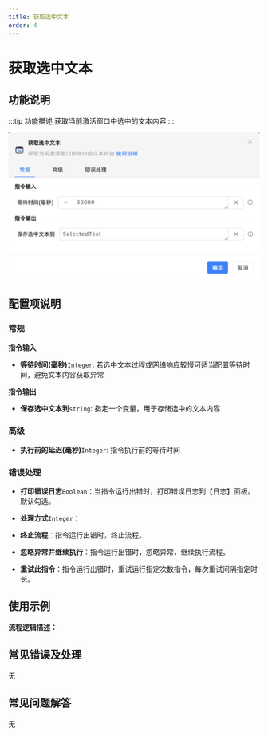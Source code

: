 ```yaml
---
title: 获取选中文本
order: 4
---
```


# 获取选中文本

## 功能说明

:::tip 功能描述
获取当前激活窗口中选中的文本内容
:::

![获取选中文本](../../../assets/获取选中文本_command.png)

## 配置项说明

### 常规

**指令输入**

- **等待时间(毫秒)**`Integer`: 若选中文本过程或网络响应较慢可适当配置等待时间，避免文本内容获取异常


**指令输出**

- **保存选中文本到**`string`: 指定一个变量，用于存储选中的文本内容

### 高级

- **执行前的延迟(毫秒)**`Integer`: 指令执行前的等待时间

### 错误处理

- **打印错误日志**`Boolean`：当指令运行出错时，打印错误日志到【日志】面板。默认勾选。

- **处理方式**`Integer`：

 - **终止流程**：指令运行出错时，终止流程。

 - **忽略异常并继续执行**：指令运行出错时，忽略异常，继续执行流程。

 - **重试此指令**：指令运行出错时，重试运行指定次数指令，每次重试间隔指定时长。

## 使用示例

**流程逻辑描述：** 

## 常见错误及处理

无

## 常见问题解答

无

